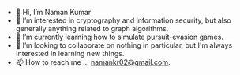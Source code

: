 - 👋 Hi, I’m Naman Kumar
- 👀 I’m interested in cryptography and information security, but also generally anything related to graph algorithms.
- 🌱 I’m currently learning how to simulate pursuit-evasion games.
- 💞️ I’m looking to collaborate on nothing in particular, but I'm always interested in learning new things.
- 📫 How to reach me ... namankr02@gmail.com.

<!---
matcauthon49/matcauthon49 is a ✨ special ✨ repository because its `README.md` (this file) appears on your GitHub profile.
You can click the Preview link to take a look at your changes.
--->
